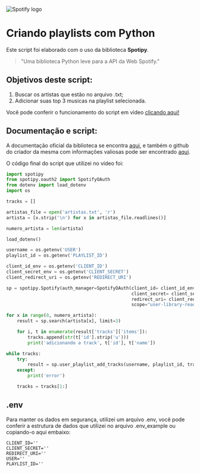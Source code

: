 ![Spotify logo](https://github.com/Romano-g/spotify-script/assets/143983377/4187c344-1523-4afc-b33d-7c263629dcba)


# Criando playlists com Python

Este script foi elaborado com o uso da biblioteca **Spotipy**.

>"Uma biblioteca Python leve para a API da Web Spotify."

## Objetivos deste script:

1. Buscar os artistas que estão no arquivo .txt;
2. Adicionar suas top 3 musicas na playlist selecionada.

Você pode conferir o funcionamento do script em vídeo [clicando aqui!](https://youtu.be/vC1mIFwHJg4)

## Documentação e script:

A documentação oficial da biblioteca se encontra [aqui](https://spotipy.readthedocs.io/en/2.22.1/#getting-started), e também o github do criador da mesma com informações valiosas pode ser encontrado [aqui](https://github.com/spotipy-dev/spotipy).

O código final do script que utilizei no vídeo foi:

~~~python
import spotipy
from spotipy.oauth2 import SpotifyOAuth
from dotenv import load_dotenv
import os

tracks = []

artistas_file = open('artistas.txt', 'r')
artista = [x.strip('\n') for x in artistas_file.readlines()]

numero_artista = len(artista)

load_dotenv()

username = os.getenv('USER')
playlist_id = os.getenv('PLAYLIST_ID')

client_id_env = os.getenv('CLIENT_ID')
client_secret_env = os.getenv('CLIENT_SECRET')
client_redirect_uri = os.getenv('REDIRECT_URI')

sp = spotipy.Spotify(auth_manager=SpotifyOAuth(client_id= client_id_env,
                                               client_secret= client_secret_env,
                                               redirect_uri= client_redirect_uri,
                                               scope="user-library-read"))

for x in range(0, numero_artista):
    result = sp.search(artista[x], limit=3)

    for i, t in enumerate(result['tracks']['items']):
        tracks.append(str(t['id'].strip('u')))
        print('adicionando a track', t['id'], t['name'])

while tracks:
    try:
        result = sp.user_playlist_add_tracks(username, playlist_id, tracks[:1])
    except:
        print('error')

    tracks = tracks[1:]
~~~

## .env

Para manter os dados em segurança, utilizei um arquivo .env, você pode conferir a estrutura de dados que utilizei no arquivo .env_example ou copiando-o aqui embaixo:

~~~
CLIENT_ID=''
CLIENT_SECRET=''
REDIRECT_URI=''
USER=''
PLAYLIST_ID=''
~~~
